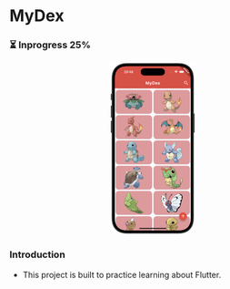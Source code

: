 <h1>MyDex</h1>
<h3>⏳ Inprogress 25%</h3>

<p align="center">
  <img src="./others/example_01.png" width="30%">
</p>

<h3>Introduction</h3>
<ul>
    <li>This project is built to practice learning about Flutter.</li>
</ul>
